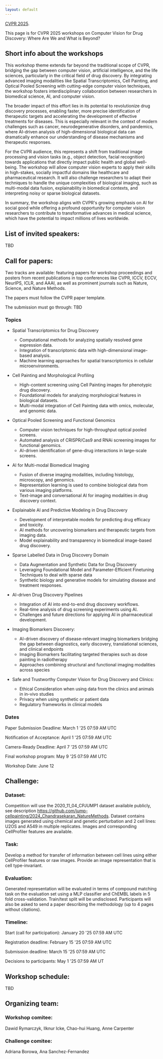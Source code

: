 ```yaml
---
layout: default
---
```


[CVPR 2025](https://cvpr.thecvf.com/Conferences/2025/Dates).

This page is for CVPR 2025 workshops on Computer Vision for Drug Discovery: Where Are We and What is Beyond?

## Short info about the workshops

This workshop theme extends far beyond the traditional scope of CVPR, bridging the gap between computer vision, artificial intelligence, and the life sciences, particularly in the critical field of drug discovery. By integrating advanced imaging modalities like Spatial Transcriptomics, Cell Painting, and Optical Pooled Screening with cutting-edge computer vision techniques, the workshop fosters interdisciplinary collaboration between researchers in biomedical science, AI, and computer vision.

The broader impact of this effort lies in its potential to revolutionize drug discovery processes, enabling faster, more precise identification of therapeutic targets and accelerating the development of effective treatments for diseases. This is especially relevant in the context of modern challenges such as cancer, neurodegenerative disorders, and pandemics, where AI-driven analysis of high-dimensional biological data can dramatically enhance our understanding of disease mechanisms and therapeutic responses.

For the CVPR audience, this represents a shift from traditional image processing and vision tasks (e.g., object detection, facial recognition) towards applications that directly impact public health and global well-being. The workshop will allow computer vision experts to apply their skills in high-stakes, socially impactful domains like healthcare and pharmaceutical research. It will also challenge researchers to adapt their techniques to handle the unique complexities of biological imaging, such as multi-modal data fusion, explainability in biomedical contexts, and interpreting noisy or sparse biological datasets.

In summary, the workshop aligns with CVPR's growing emphasis on AI for social good while offering a profound opportunity for computer vision researchers to contribute to transformative advances in medical science, which have the potential to impact millions of lives worldwide.

## List of invited speakers:

TBD

## Call for papers:
Two tracks are available: featuring papers for workshop proceedings and posters from recent publications in top conferences like CVPR, ICCV, ECCV, NeurIPS, ICLR, and AAAI, as well as prominent journals such as Nature, Science, and Nature Methods.

The papers must follow the CVPR paper template. 

The submission must go through: TBD

### Topics

* Spatial Transcriptomics for Drug Discovery
    * Computational methods for analyzing spatially resolved gene expression data.
    * Integration of transcriptomic data with high-dimensional image-based analysis.
    * Machine learning approaches for spatial transcriptomics in cellular microenvironments.

* Cell Painting and Morphological Profiling
    * High-content screening using Cell Painting images for phenotypic drug discovery.
    * Foundational models for analyzing morphological features in biological datasets.
    * Multi-modal integration of Cell Painting data with omics, molecular, and genomic data.

* Optical Pooled Screening and Functional Genomics
    * Computer vision techniques for high-throughput optical pooled screens.
    * Automated analysis of CRISPR/Cas9 and RNAi screening images for functional genomics.
    * AI-driven identification of gene-drug interactions in large-scale screens.

* AI for Multi-modal Biomedical Imaging
    * Fusion of diverse imaging modalities, including histology, microscopy, and genomics.
    * Representation learning is used to combine biological data from various imaging platforms.
    * Text-image and conversational AI for imaging modalities in drug discovery context.

* Explainable AI and Predictive Modeling in Drug Discovery
    * Development of interpretable models for predicting drug efficacy and toxicity.
    * AI methods for uncovering biomarkers and therapeutic targets from imaging data.
    * Model explainability and transparency in biomedical image-based drug discovery.

* Sparse Labelled Data in Drug Discovery Domain
    * Data Augmentation and Synthetic Data for Drug Discovery
    * Leveraging Foundational Model and Parameter-Efficient Finetuning Techniques to deal with sparse data 
    * Synthetic biology and generative models for simulating disease and treatment responses.

* AI-driven Drug Discovery Pipelines
    * Integration of AI into end-to-end drug discovery workflows.
    * Real-time analysis of drug screening experiments using AI.
    * Challenges and future directions for applying AI in pharmaceutical development.

* Imaging Biomarkers Discovery:
    * AI-driven discovery of disease-relevant imaging biomarkers bridging the gap between diagnostics, early discovery, translational sciences, and clinical endpoints 
    * Imaging Biomarkers facilitating targeted therapies such as dose painting in radiotherapy 
    * Approaches combining structural and functional imaging modalities across species

* Safe and Trustworthy Computer Vision for Drug Discovery and Clinics:
    * Ethical Consideration when using data from the clinics and animals in in-vivo studies
    * Privacy when using synthetic or patient data    
    * Regulatory frameworks in clinical models

### Dates

Paper Submission Deadline: March 1 '25 07:59 AM UTC

Notification of Acceptance: April 1 '25 07:59 AM UTC

Camera-Ready Deadline: April 7 '25 07:59 AM UTC

Final workshop program: May 9 '25 07:59 AM UTC

Workshop Date: June 12

## Challenge: 

### Dataset: 

Competition will use the 2020_11_04_CPJUMP1 dataset available publicly, see description https://github.com/jump-cellpainting/2024_Chandrasekaran_NatureMethods. Dataset contains images generated using chemical and genetic perturbation and 2 cell lines: U2OS and A549 in multiple replicates. Images and corresponding CellProfiler features are available.

### Task: 

Develop a method for transfer of information between cell lines using either CellProfiler features or raw images. Provide an image representation that is cell type-invariant.

### Evaluation: 

Generated representation will be evaluated in terms of compound matching task on the evaluation set using a MLP classifier and ChEMBL labels in 5 fold cross-validation. Train/test split will be undisclosed. Participants will also be asked to send a paper describing the methodology (up to 4 pages without citations).

### Timeline:

Start (call for participation): January 20 '25 07:59 AM UTC

Registration deadline: February 15 '25 07:59 AM UTC

Submission deadline: March 15 '25 07:59 AM UTC

Decisions to participants: May 1 '25 07:59 AM UT

## Workshop schedule:

TBD

## Organizing team:

### Workshop comitee:

Dawid Rymarczyk, Ilknur Icke, Chao-hui Huang, Anne Carpenter

### Challenge comitee:

Adriana Borowa, Ana Sanchez-Fernandez

